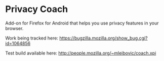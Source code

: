 # Privacy Coach

Add-on for Firefox for Android that helps you use privacy features in your browser.

Work being tracked here:
https://bugzilla.mozilla.org/show_bug.cgi?id=1064856

Test build available here:
http://people.mozilla.org/~mleibovic/coach.xpi
